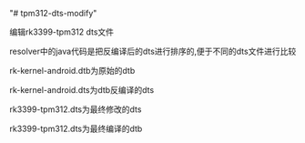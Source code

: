 "# tpm312-dts-modify" 

编辑rk3399-tpm312 dts文件

resolver中的java代码是把反编译后的dts进行排序的,便于不同的dts文件进行比较

rk-kernel-android.dtb为原始的dtb

rk-kernel-android.dts为dtb反编译的dts

rk3399-tpm312.dts为最终修改的dts

rk3399-tpm312.dts为最终编译的dtb
